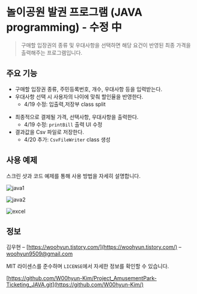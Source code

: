 # 놀이공원 발권 프로그램 (JAVA programming) - 수정 中

> 구매할 입장권의 종류 및 우대사항을 선택하면 해당 요건이 반영된 최종 가격을 출력해주는 프로그램입니다.
## 주요 기능

* 구매할 입장권 종류, 주민등록번호, 개수, 우대사항 등을 입력받는다.
* 우대사항 선택 시 사용자의 나이에 맞춰 할인율을 반영한다.
    * 4/19 수정: 입출력,저장부 class split
<!--     * 추가: `oneRoundBill()` 메서드 추가 -->
* 최종적으로 결제될 가격, 선택사항, 우대사항을 출력한다.
    * 4/19 수정: `printBill` 출력 UI 수정
* 결과값을 Csv 파일로 저장한다.
    * 4/20 추가: `CsvFileWriter` class 생성


## 사용 예제

스크린 샷과 코드 예제를 통해 사용 방법을 자세히 설명합니다.

![java1](https://user-images.githubusercontent.com/95575122/164191597-1a6895ef-fe93-41a9-ba96-2e33fc3a568b.PNG)

![java2](https://user-images.githubusercontent.com/95575122/164191590-1f177334-fb0c-42f5-8b2e-14752fa0c5a5.PNG)

![excel](https://user-images.githubusercontent.com/95575122/164191599-68506638-21f8-48e6-9db1-947789aba17d.PNG)




## 정보

김우현 – [https://woohyun.tistory.com/](https://woohyun.tistory.com/) – woohyun9509@gmail.com

MIT 라이센스를 준수하며 ``LICENSE``에서 자세한 정보를 확인할 수 있습니다.

[https://github.com/W00hyun-Kim/Project_AmusementPark-Ticketing_JAVA.git](https://github.com/W00hyun-Kim/)
